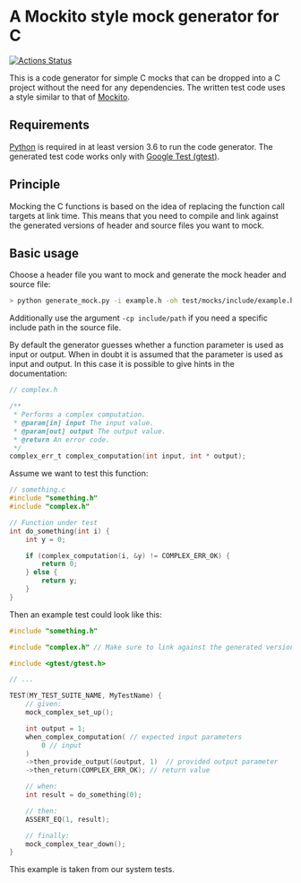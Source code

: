 # A Mockito style mock generator for C


[![Actions Status](https://github.com/BjoernLange/C-Mock-Generator/workflows/CI/badge.svg)](https://github.com/BjoernLange/C-Mock-Generator/actions)

This is a code generator for simple C mocks that can be dropped into a C project without the need for any dependencies. The written test code uses a style similar to that of [Mockito](https://site.mockito.org/).

## Requirements

[Python](https://www.python.org/) is required in at least version 3.6 to run the code generator. The generated test code works only with [Google Test (gtest)](https://github.com/google/googletest).

## Principle

Mocking the C functions is based on the idea of replacing the function call targets at link time. This means that you need to compile and link against the generated versions of header and source files you want to mock.

## Basic usage

Choose a header file you want to mock and generate the mock header and source file:
```bash
> python generate_mock.py -i example.h -oh test/mocks/include/example.h -oc test/mocks/src/example.c
```
Additionally use the argument `-cp include/path` if you need a specific include path in the source file.

By default the generator guesses whether a function parameter is used as input or output. When in doubt it is assumed that the parameter is used as input and output. In this case it is possible to give hints in the documentation:

```c
// complex.h

/**
 * Performs a complex computation.
 * @param[in] input The input value.
 * @param[out] output The output value.
 * @return An error code.
 */
complex_err_t complex_computation(int input, int * output);
```

Assume we want to test this function:
```c
// something.c
#include "something.h"
#include "complex.h"

// Function under test
int do_something(int i) {
    int y = 0;

    if (complex_computation(i, &y) != COMPLEX_ERR_OK) {
        return 0;
    } else {
        return y;
    }
}
```

Then an example test could look like this:
```c
#include "something.h"

#include "complex.h" // Make sure to link against the generated version and compile the generated source file!

#include <gtest/gtest.h>

// ...

TEST(MY_TEST_SUITE_NAME, MyTestName) {
    // given:
    mock_complex_set_up();

    int output = 1;
    when_complex_computation( // expected input parameters
        0 // input
    )
    ->then_provide_output(&output, 1)  // provided output parameter
    ->then_return(COMPLEX_ERR_OK); // return value

    // when:
    int result = do_something(0);

    // then:
    ASSERT_EQ(1, result);

    // finally:
    mock_complex_tear_down();
}
```

This example is taken from our system tests.

